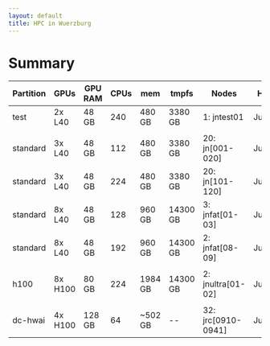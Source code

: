 ```yaml
---
layout: default
title: HPC in Wuerzburg
---
```


# Summary


| Partition | GPUs    | GPU RAM | CPUs | mem     | tmpfs    | Nodes              | Host   |
| --------- | ------- | ------- | ---- | ------- | -------- | ------------------ | ------ |
| test      | 2x L40  | 48 GB   | 240  | 480 GB  | 3380 GB  | 1: jntest01        | Julia2 |
|           |         |         |      |         |          |                    |        |
| standard  | 3x L40  | 48 GB   | 112  | 480 GB  | 3380 GB  | 20: jn[001-020]    | Julia2 |
| standard  | 3x L40  | 48 GB   | 224  | 480 GB  | 3380 GB  | 20: jn[101-120]    | Julia2 |
| standard  | 8x L40  | 48 GB   | 128  | 960 GB  | 14300 GB | 3: jnfat[01-03]    | Julia2 |
| standard  | 8x L40  | 48 GB   | 192  | 960 GB  | 14300 GB | 2: jnfat[08-09]    | Julia2 |
|           |         |         |      |         |          |                    |        |
| h100      | 8x H100 | 80 GB   | 224  | 1984 GB | 14300 GB | 2: jnultra[01-02]  | Julia2 |
|           |         |         |      |         |          |                    |        |
| dc-hwai   | 4x H100 | 128 GB  | 64   | ~502 GB | --       | 32: jrc[0910-0941] | Jureca |
